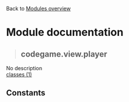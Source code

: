 Back to [Modules overview](https://github.com/pyrustic/codegame/blob/master/docs/modules/README.md)
  
# Module documentation
>## codegame.view.player
No description
<br>
[classes (1)](https://github.com/pyrustic/codegame/blob/master/docs/modules/content/codegame.view.player/classes.md)


## Constants
```python

```

